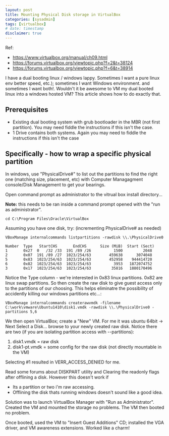```yaml
---
layout: post
title: Mounting Physical Disk storage in VirtualBox
categories: [sysadmin]
tags: [virtualbox]
# date: timestamp
disclaimer: true
---
```


Ref:

* https://www.virtualbox.org/manual/ch09.html
* https://forums.virtualbox.org/viewtopic.php?f=2&t=38124
* https://forums.virtualbox.org/viewtopic.php?f=6&t=38914

I have a dual booting linux / windows lappy.  Sometimes I want a pure linux env better speed, etc.); sometimes I want Windows environment.  and sometimes I want both!.
Wouldn't it be awesome to VM my dual booted linux into a windows hosted VM?  This article shows how to do exactly that.

## Prerequisites

* Existing dual booting system with grub bootloader in the MBR (not first partition).  You may need fiddle the instructions if this isn't the case.
* 1 Drive contains both systems.   Again you may need to fiddle the instructions if this isn't the case

## Specifically - how to wrap a specific physical partition

In windows, use "PhysicalDrive#" to list out the partitions to find the right one (matching size, placement, etc) with Computer Managagment console/Disk Management to get your bearings.

Open command prompt as administrator to the vitrual box install directory...

**Note:** this needs to be ran inside a command prompt opened with the "run as administrator".

```batch
cd C:\Program Files\Oracle\VirtualBox
```

Assuming you have one disk, try:  (incrementing PhysicalDrive# as needed)

```batch
VBoxManage internalcommands listpartitions -rawdisk \\.\PhysicalDrive0

Number  Type   StartCHS       EndCHS      Size (MiB)  Start (Sect)
1       0x27  0   /32 /33  191 /89 /26          1500         2048
2       0x07  191 /89 /27  1023/254/63        459638      3074048
5       0x83  1023/254/63  1023/254/63        452958    944414720
6       0x82  1023/254/63  1023/254/63          3953   1872074752
3       0x17  1023/254/63  1023/254/63         35816   1880170496
```

Notice the Type column - we're interested in 0x83 linux partitions.  0x82 are linux swap partitions.
So then create the raw disk to give guest access only to the partitions of our choosing.  This helps eliminatre the possibility of accidently killing our windows partitions etc...:

```batch
VBoxManage internalcommands createrawvmdk -filename C:\work\vmware\Ubuntu1410\disk1.vmdk -rawdisk \\.\PhysicalDrive0 -partitions 5,6
```

We then open VirtualBox; create a "New" VM.
For me it was ubuntu 64bit -> Next
Select a Disk... browse to your newly created raw disk.  Notice there are two (if you are isolating partition access with --partitions):

1. disk1.vmdk = raw disk
2. disk1-pt.vmdk = some config for the raw disk (not directly mountable in the VM)

Selecting #1 resulted in VERR\_ACCESS\_DENIED for me.

Read some forums about DISKPART utility and Clearing the readonly flags after offlining a disk.  However this doesn't work if

* Its a partition or two i'm raw accessing.
* Offlining the disk thats running windows doesn't sound like a good idea.

Solution was to launch VirtualBox Manager with "Run as Administrator".  Created the VM and mounted the storage no problems.  The VM then booted no problem.

Once booted, used the VM to "Insert Guest Additions" CD; installed the VGA driver, and VM awareness extensions.  Worked like a charm!
